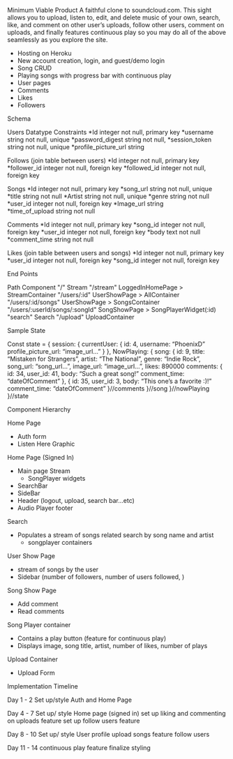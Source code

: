 Minimum Viable Product
A faithful clone to soundcloud.com. This sight allows you to upload,
listen to, edit, and delete music of your own, search, like, and comment
on other user’s uploads, follow other users, comment on uploads, and
finally features continuous play so you may do all of the above
seamlessly as you explore the site.

* Hosting on Heroku
* New account creation, login, and guest/demo login
* Song CRUD
* Playing songs with progress bar with continuous play
* User pages
* Comments
* Likes
* Followers

Schema

Users                    Datatype           Constraints
*Id                      integer            not null, primary key
*username                string             not null, unique
*password_digest         string             not null,
*session_token           string             not null, unique
*profile_picture_url     string

Follows (join table between users)
*Id                      integer            not null, primary key
*follower_id             integer            not null, foreign key
*followed_id             integer            not null, foreign key

Songs
*Id                      integer            not null, primary key
*song_url                string             not null, unique
*title                   string             not null
*Artist                  string             not null, unique
*genre                   string             not null
*user_id                 integer            not null, foreign key
*Image_url               string         
*time_of_upload          string             not null

Comments
*Id                      integer            not null, primary key
*song_id                 integer            not null, foreign key
*user_id                 integer            not null, foreign key
*body                    text               not null
*comment_time            string             not null

Likes (join table between users and songs)
*Id                      integer            not null, primary key
*user_id                 integer            not null, foreign key
*song_id                 integer            not null, foreign key




End Points

Path							Component
"/"							Stream
"/stream"						LoggedInHomePage > StreamContainer
"/users/:id"					UserShowPage > AllContainer
"/users/:id/songs"				UserShowPage > SongsContainer
"/users/:userId/songs/:songId"	SongShowPage > SongPlayerWidget(:id)
"search"						Search
"/upload"						UploadContainer




Sample State

Const state = {
	session: {
		currentUser: {
			id: 4,
			username: “PhoenixD”
			profile_picture_url: “image_url…”
		}
	},
	NowPlaying: {
		song: {
			id: 9,
			title: “Mistaken for Strangers”,
			artist: “The National”,
			genre: “Indie Rock”,
			song_url: “song_url…”,
			image_url: “image_url…”,
			likes: 890000
			comments: {
				id: 34,
				user_id: 41,
				body: “Such a great song!”
				comment_time: “dateOfComment”
				},
				{
				id: 35,
				user_id: 3,
				body: “This one’s a favorite :)!”
				comment_time: “dateOfComment”
			}//comments
		}//song
	}//nowPlaying
}//state		




Component Hierarchy

Home Page
*  Auth form
* Listen Here Graphic

Home Page (Signed In)
* Main page Stream
    * SongPlayer widgets
* SearchBar
* SideBar
* Header (logout, upload, search bar…etc)
* Audio Player footer

Search
* Populates a stream of songs related search by song name and artist
    * songplayer containers

User Show Page
* stream of songs by the user
* Sidebar (number of followers, number of users followed, )

Song Show Page
*  Add comment
* Read comments

Song Player container
* Contains a play button (feature for continuous play)
* Displays image, song title, artist, number of likes, number of plays

Upload Container
*   Upload Form




Implementation Timeline

Day 1 - 2
  Set up/style Auth and Home Page

Day 4 - 7
  Set up/ style Home page (signed in)
  set up liking and commenting on uploads feature
  set up follow users feature

Day 8 - 10
  Set up/ style User profile
  upload songs feature
  follow users

Day 11 - 14
  continuous play feature
  finalize styling
